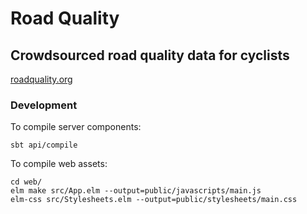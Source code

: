 # Road Quality
## Crowdsourced road quality data for cyclists

[roadquality.org](http://www.roadquality.org)

### Development
To compile server components:

    sbt api/compile

To compile web assets:

    cd web/
    elm make src/App.elm --output=public/javascripts/main.js
    elm-css src/Stylesheets.elm --output=public/stylesheets/main.css
